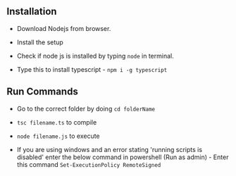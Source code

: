 ## Installation
- Download Nodejs from browser.

- Install the setup

- Check if node js is installed by typing `node` in terminal.

- Type this to install typescript - `npm i -g typescript`



## Run Commands
- Go to the correct folder by doing `cd folderName`
- `tsc filename.ts` to compile
- `node filename.js` to execute

- If you are using windows and an error stating 'running scripts is disabled' enter the below command in powershell (Run as admin) - Enter this command `Set-ExecutionPolicy RemoteSigned`